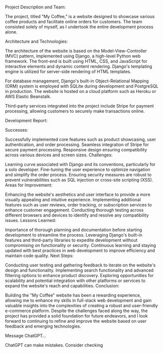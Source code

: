 Project Description and Team:

The project, titled "My Coffee," is a website designed to showcase various coffee products and facilitate online orders for customers. The team consisted solely of myself, as I undertook the entire development process alone.

Architecture and Technologies:

The architecture of the website is based on the Model-View-Controller (MVC) pattern, implemented using Django, a high-level Python web framework. The front-end is built using HTML, CSS, and JavaScript for interactive elements and dynamic content rendering. Django's templating engine is utilized for server-side rendering of HTML templates.

For database management, Django's built-in Object-Relational Mapping (ORM) system is employed with SQLite during development and PostgreSQL in production. The website is hosted on a cloud platform such as Heroku or AWS Elastic Beanstalk.

Third-party services integrated into the project include Stripe for payment processing, allowing customers to securely make transactions online.

Development Report:

Successes:

Successfully implemented core features such as product showcasing, user authentication, and order processing.
Seamless integration of Stripe for secure payment processing.
Responsive design ensuring compatibility across various devices and screen sizes.
Challenges:

Learning curve associated with Django and its conventions, particularly for a solo developer.
Fine-tuning the user experience to optimize navigation and simplify the order process.
Ensuring security measures are robust to prevent vulnerabilities such as SQL injection or cross-site scripting (XSS).
Areas for Improvement:

Enhancing the website's aesthetics and user interface to provide a more visually appealing and intuitive experience.
Implementing additional features such as user reviews, order tracking, or subscription services to enhance customer engagement.
Conducting thorough testing across different browsers and devices to identify and resolve any compatibility issues.
Lessons Learned:

Importance of thorough planning and documentation before starting development to streamline the process.
Leveraging Django's built-in features and third-party libraries to expedite development without compromising on functionality or security.
Continuous learning and staying updated with best practices in web development to improve efficiency and maintain code quality.
Next Steps:

Conducting user testing and gathering feedback to iterate on the website's design and functionality.
Implementing search functionality and advanced filtering options to enhance product discovery.
Exploring opportunities for scalability and potential integration with other platforms or services to expand the website's reach and capabilities.
Conclusion:

Building the "My Coffee" website has been a rewarding experience, allowing me to enhance my skills in full-stack web development and gain valuable insights into the complexities of creating a robust and user-friendly e-commerce platform. Despite the challenges faced along the way, the project has provided a solid foundation for future endeavors, and I look forward to continuing to refine and improve the website based on user feedback and emerging technologies.




Message ChatGPT…

ChatGPT can make mistakes. Consider checking
